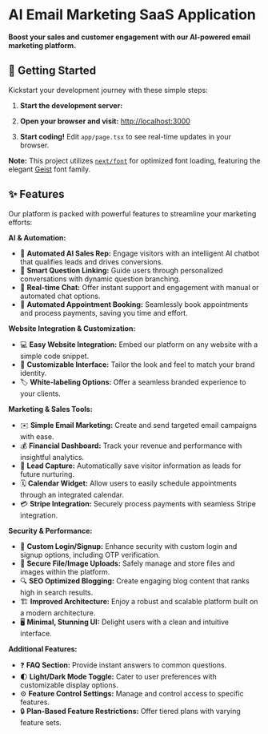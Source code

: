 # AI Email Marketing SaaS Application

**Boost your sales and customer engagement with our AI-powered email marketing platform.**

## 🚀 Getting Started

Kickstart your development journey with these simple steps:

1. **Start the development server:**
2. **Open your browser and visit:** [http://localhost:3000](http://localhost:3000)

3. **Start coding!** Edit `app/page.tsx` to see real-time updates in your browser.

**Note:** This project utilizes [`next/font`](https://nextjs.org/docs/app/building-your-application/optimizing/fonts) for optimized font loading, featuring the elegant [Geist](https://vercel.com/font) font family.

## ✨ Features

Our platform is packed with powerful features to streamline your marketing efforts:

**AI & Automation:**

* 🤖 **Automated AI Sales Rep:** Engage visitors with an intelligent AI chatbot that qualifies leads and drives conversions.
* 🧠 **Smart Question Linking:** Guide users through personalized conversations with dynamic question branching.
* 💬 **Real-time Chat:** Offer instant support and engagement with manual or automated chat options.
* 📅 **Automated Appointment Booking:** Seamlessly book appointments and process payments, saving you time and effort.

**Website Integration & Customization:**

* 💻 **Easy Website Integration:** Embed our platform on any website with a simple code snippet.
* 🎨 **Customizable Interface:** Tailor the look and feel to match your brand identity.
* 🏷️ **White-labeling Options:** Offer a seamless branded experience to your clients.

**Marketing & Sales Tools:**

* ✉️ **Simple Email Marketing:** Create and send targeted email campaigns with ease.
* 💰 **Financial Dashboard:** Track your revenue and performance with insightful analytics.
* 💾 **Lead Capture:** Automatically save visitor information as leads for future nurturing.
* 🗓️ **Calendar Widget:** Allow users to easily schedule appointments through an integrated calendar.
* 💳 **Stripe Integration:** Securely process payments with seamless Stripe integration.

**Security & Performance:**

* 🔐 **Custom Login/Signup:** Enhance security with custom login and signup options, including OTP verification.
* 📲 **Secure File/Image Uploads:** Safely manage and store files and images within the platform.
* 🔍 **SEO Optimized Blogging:** Create engaging blog content that ranks high in search results.
* 🏗️ **Improved Architecture:** Enjoy a robust and scalable platform built on a modern architecture.
* 🖥️ **Minimal, Stunning UI:** Delight users with a clean and intuitive interface.

**Additional Features:**

* ❓ **FAQ Section:** Provide instant answers to common questions.
* 🌓 **Light/Dark Mode Toggle:** Cater to user preferences with customizable display options.
* ⚙️ **Feature Control Settings:** Manage and control access to specific features.
* 🔒 **Plan-Based Feature Restrictions:** Offer tiered plans with varying feature sets.
